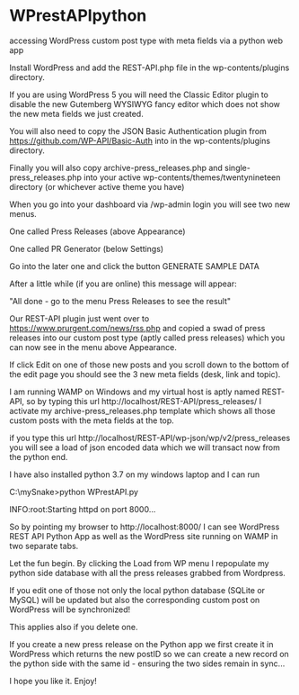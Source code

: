 # WPrestAPIpython
accessing WordPress custom post type with meta fields via a python web app

Install WordPress and add the REST-API.php file in the wp-contents/plugins directory.

If you are using WordPress 5 you will need the Classic Editor plugin to disable the new Gutemberg WYSIWYG fancy editor which does not show the new meta fields we just created.

You will also need to copy the JSON Basic Authentication plugin from https://github.com/WP-API/Basic-Auth into in the wp-contents/plugins directory.

Finally you will also copy archive-press_releases.php and single-press_releases.php into your active wp-contents/themes/twentynineteen directory (or whichever active theme you have)

When you go into your dashboard via /wp-admin login you will see two new menus.

One called Press Releases (above Appearance) 

One called PR Generator (below Settings)

Go into the later one and click the button GENERATE SAMPLE DATA

After a little while (if you are online) this message will appear:

"All done - go to the menu Press Releases to see the result"

Our REST-API plugin just went over to https://www.prurgent.com/news/rss.php and copied a swad of press releases into our custom post type (aptly called press releases) which you can now see in the menu above Appearance.

If click Edit on one of those new posts and you scroll down to the bottom of the edit page you should see the 3 new meta fields (desk, link and topic).

I am running WAMP on Windows and my virtual host is aptly named REST-API, so by typing this url http://localhost/REST-API/press_releases/ I activate my archive-press_releases.php template which shows all those custom posts with the meta fields at the top.

if you type this url http://localhost/REST-API/wp-json/wp/v2/press_releases you will see a load of json encoded data which we will transact now from the python end.

I have also installed python 3.7 on my windows laptop and I can run 

C:\mySnake>python WPrestAPI.py

INFO:root:Starting httpd on port 8000...

So by pointing my browser to http://localhost:8000/ I can see WordPress REST API Python App as well as the WordPress site running on WAMP in two separate tabs.

Let the fun begin. By clicking the Load from WP menu I repopulate my python side database with all the press releases grabbed from Wordpress.

If you edit one of those not only the local python database (SQLite or MySQL) will be updated but also the corresponding custom post on WordPress will be synchronized!

This applies also if you delete one.

If you create a new press release on the Python app we first create it in WordPress which returns the new postID so we can create a new record on the python side with the same id - ensuring the two sides remain in sync...

I hope you like it. Enjoy!
